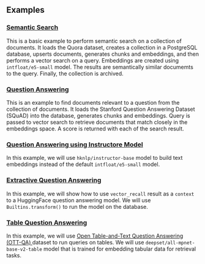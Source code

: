 ## Examples

### [Semantic Search](./semantic_search.py)
This is a basic example to perform semantic search on a collection of documents. It loads the Quora dataset, creates a collection in a PostgreSQL database, upserts documents, generates chunks and embeddings, and then performs a vector search on a query. Embeddings are created using `intfloat/e5-small` model. The results are semantically similar documemts to the query. Finally, the collection is archived.

### [Question Answering](./question_answering.py)
This is an example to find documents relevant to a question from the collection of documents. It loads the Stanford Question Answering Dataset (SQuAD) into the database, generates chunks and embeddings. Query is passed to vector search to retrieve documents that match closely in the embeddings space. A score is returned with each of the search result.

### [Question Answering using Instructore Model](./question_answering_instructor.py)
In this example, we will use `hknlp/instructor-base` model to build text embeddings instead of the default `intfloat/e5-small` model.

### [Extractive Question Answering](./extractive_question_answering.py)
In this example, we will show how to use `vector_recall` result as a `context` to a HuggingFace question answering model. We will use `Builtins.transform()` to run the model on the database.

### [Table Question Answering](./table_question_answering.py)
In this example, we will use [Open Table-and-Text Question Answering (OTT-QA)
](https://github.com/wenhuchen/OTT-QA) dataset to run queries on tables. We will use `deepset/all-mpnet-base-v2-table` model that is trained for embedding tabular data for retrieval tasks. 
